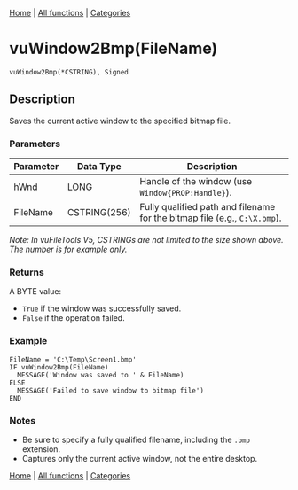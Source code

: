 [Home](../index.md) | [All functions](index.md) | [Categories](../categories/index.md)

# vuWindow2Bmp(FileName)

```Prototype
vuWindow2Bmp(*CSTRING), Signed
```


## Description
Saves the current active window to the specified bitmap file.

### Parameters

| Parameter | Data Type     | Description                                                            |
|-----------|---------------|------------------------------------------------------------------------|
| hWnd      | LONG          | Handle of the window (use `Window{PROP:Handle}`).                      |
| FileName  | CSTRING(256)  | Fully qualified path and filename for the bitmap file (e.g., `C:\X.bmp`). |

_Note: In vuFileTools V5, CSTRINGs are not limited to the size shown above. The number is for example only._

### Returns
A BYTE value:  
- `True` if the window was successfully saved.  
- `False` if the operation failed.

### Example

```Clarion
FileName = 'C:\Temp\Screen1.bmp'
IF vuWindow2Bmp(FileName)
  MESSAGE('Window was saved to ' & FileName)
ELSE
  MESSAGE('Failed to save window to bitmap file')
END
```

### Notes
- Be sure to specify a fully qualified filename, including the `.bmp` extension.  
- Captures only the current active window, not the entire desktop.

[Home](../index.md) | [All functions](index.md) | [Categories](../categories/index.md)
